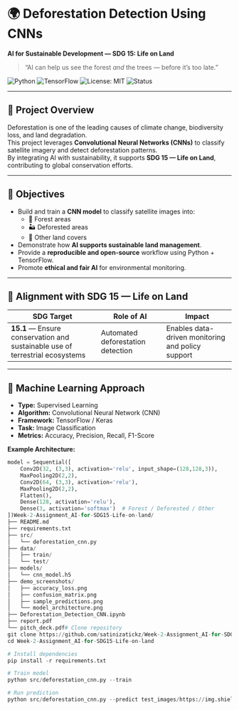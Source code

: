 # 🌍 Deforestation Detection Using CNNs  
**AI for Sustainable Development — SDG 15: Life on Land**  
> “AI can help us see the forest *and* the trees — before it’s too late.”

![Python](https://img.shields.io/badge/Python-3.10-blue?logo=python)
![TensorFlow](https://img.shields.io/badge/TensorFlow-2.x-orange?logo=tensorflow)
![License: MIT](https://img.shields.io/badge/License-MIT-green.svg)
![Status](https://img.shields.io/badge/Status-Active-success)

---

## 🧩 Project Overview  
Deforestation is one of the leading causes of climate change, biodiversity loss, and land degradation.  
This project leverages **Convolutional Neural Networks (CNNs)** to classify satellite imagery and detect deforestation patterns.  
By integrating AI with sustainability, it supports **SDG 15 — Life on Land**, contributing to global conservation efforts.

---

## 🎯 Objectives  
- Build and train a **CNN model** to classify satellite images into:
  - 🌲 Forest areas  
  - 🏜️ Deforested areas  
  - 🌾 Other land covers  
- Demonstrate how **AI supports sustainable land management**.  
- Provide a **reproducible and open-source** workflow using Python + TensorFlow.  
- Promote **ethical and fair AI** for environmental monitoring.

---

## 🌱 Alignment with SDG 15 — Life on Land  

| SDG Target | Role of AI | Impact |
|-------------|-------------|--------|
| **15.1** — Ensure conservation and sustainable use of terrestrial ecosystems | Automated deforestation detection | Enables data-driven monitoring and policy support |

---

## 🧠 Machine Learning Approach  

- **Type:** Supervised Learning  
- **Algorithm:** Convolutional Neural Network (CNN)  
- **Framework:** TensorFlow / Keras  
- **Task:** Image Classification  
- **Metrics:** Accuracy, Precision, Recall, F1-Score  

**Example Architecture:**
```python
model = Sequential([
    Conv2D(32, (3,3), activation='relu', input_shape=(128,128,3)),
    MaxPooling2D(2,2),
    Conv2D(64, (3,3), activation='relu'),
    MaxPooling2D(2,2),
    Flatten(),
    Dense(128, activation='relu'),
    Dense(3, activation='softmax')  # Forest / Deforested / Other
])Week-2-Assignment_AI-for-SDG15-Life-on-land/
├── README.md
├── requirements.txt
├── src/
│   └── deforestation_cnn.py
├── data/
│   ├── train/
│   └── test/
├── models/
│   └── cnn_model.h5
├── demo_screenshots/
│   ├── accuracy_loss.png
│   ├── confusion_matrix.png
│   ├── sample_predictions.png
│   └── model_architecture.png
├── Deforestation_Detection_CNN.ipynb
├── report.pdf
└── pitch_deck.pdf# Clone repository
git clone https://github.com/satinizatickz/Week-2-Assignment_AI-for-SDG15-Life-on-land.git
cd Week-2-Assignment_AI-for-SDG15-Life-on-land

# Install dependencies
pip install -r requirements.txt

# Train model
python src/deforestation_cnn.py --train

# Run prediction
python src/deforestation_cnn.py --predict test_images/https://img.shields.io/badge/TensorFlow-2.x-orange?logo=tensorflowhttps://img.shields.io/badge/Status-Active-success
